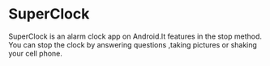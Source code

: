 # SuperClock
SuperClock is an alarm clock app on Android.It features in the stop method.
You can stop the clock by answering questions ,taking pictures or shaking your cell phone.
